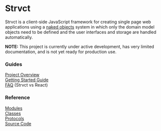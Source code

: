 # Strvct

Strvct is a client-side JavaScript framework for creating single page web applications using a [naked objects](https://en.wikipedia.org/wiki/Naked_objects) system in which only the domain model objects need to be defined and the user interfaces and storage are handled automatically.

**NOTE:** This project is currently under active development, has very limited documentation, and is not yet ready for production use.

### Guides

[Project Overview](./docs/ProjectOverview.md)<br>
[Getting Started Guide](./docs/GettingStartedGuide.md)<br>
[FAQ](./docs/FAQ.md) (Strvct vs React)<br>

<!--
[Developer Documentation](./docs/Developer.md)<br>
[Case Study](./docs/CaseStudy.md)<br>
-->

### Reference

[Modules](./docs/reference/module_hierarchy.md)<br>
[Classes](./docs/reference/class_hierarchy.md)<br>
[Protocols](./docs/reference/protocols.md)<br>
[Source Code](https://github.com/stevedekorte/Strvct.net/)
